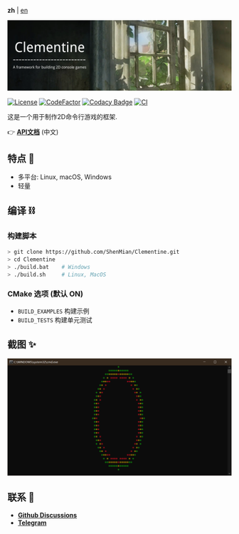 **zh** | [en]

![Banner](docs/picture/banner.png)  

[![License](https://img.shields.io/github/license/ShenMian/Clementine)](https://github.com/ShenMian/Clementine/blob/master/LICENSE)
[![CodeFactor](https://www.codefactor.io/repository/github/shenmian/clementine/badge)](https://www.codefactor.io/repository/github/shenmian/clementine)
[![Codacy Badge](https://api.codacy.com/project/badge/Grade/c09e10a19377466b99cc74d4f43ac214)](https://app.codacy.com/gh/ShenMian/Clementine?utm_source=github.com&utm_medium=referral&utm_content=ShenMian/Clementine&utm_campaign=Badge_Grade_Settings)
[![CI](https://github.com/ShenMian/Clementine/actions/workflows/ci.yml/badge.svg)](https://github.com/ShenMian/Clementine/actions/workflows/ci.yml)

这是一个用于制作2D命令行游戏的框架.   

👉 **[API文档]** (中文)  

特点 🎄
----
- 多平台: Linux, macOS, Windows
- 轻量

编译 ⛓
----

### 构建脚本
``` bash
> git clone https://github.com/ShenMian/Clementine.git
> cd Clementine
> ./build.bat    # Windows
> ./build.sh     # Linux, MacOS
```

### CMake 选项 (默认 ON)
- `BUILD_EXAMPLES` 构建示例
- `BUILD_TESTS`    构建单元测试

截图 ✨
----
![](docs/picture/picture_0.png)  

联系 📢
----
- **[Github Discussions]**
- **[Telegram]**

[en]: README.md
[API文档]: https://shenmian.github.io/Clementine
[Github Discussions]: https://github.com/ShenMian/Clementine/discussions
[Telegram]: https://t.me/shenmian
